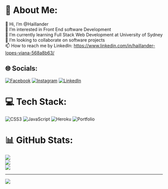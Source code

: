 # 💫 About Me:
👋 Hi, I’m @Haillander<br>👀 I’m interested in Front End software Development<br>🌱 I’m currently learning Full Stack Web Development at University of Sydney<br>💞️ I’m looking to collaborate on software projects<br>📫 How to reach me by Linkedln: https://www.linkedin.com/in/haillander-lopes-viana-568a8b63/<br>


## 🌐 Socials:
[![Facebook](https://img.shields.io/badge/Facebook-%231877F2.svg?logo=Facebook&logoColor=white)](https://facebook.com/https://www.facebook.com/haillandervianna) [![Instagram](https://img.shields.io/badge/Instagram-%23E4405F.svg?logo=Instagram&logoColor=white)](https://instagram.com/https://www.instagram.com/stories/haillanderviana/2980321276277533262/) [![LinkedIn](https://img.shields.io/badge/LinkedIn-%230077B5.svg?logo=linkedin&logoColor=white)](https://linkedin.com/in/https://www.linkedin.com/in/haillander-lopes-viana-568a8b63/) 

# 💻 Tech Stack:
![CSS3](https://img.shields.io/badge/css3-%231572B6.svg?style=for-the-badge&logo=css3&logoColor=white) ![JavaScript](https://img.shields.io/badge/javascript-%23323330.svg?style=for-the-badge&logo=javascript&logoColor=%23F7DF1E) ![Heroku](https://img.shields.io/badge/heroku-%23430098.svg?style=for-the-badge&logo=heroku&logoColor=white) ![Portfolio](https://img.shields.io/badge/Portfolio-%23000000.svg?style=for-the-badge&logo=firefox&logoColor=#FF7139)
# 📊 GitHub Stats:
![](https://github-readme-stats.vercel.app/api?username=Haillander&theme=radical&hide_border=false&include_all_commits=false&count_private=false)<br/>
![](https://github-readme-streak-stats.herokuapp.com/?user=Haillander&theme=radical&hide_border=false)<br/>
![](https://github-readme-stats.vercel.app/api/top-langs/?username=Haillander&theme=radical&hide_border=false&include_all_commits=false&count_private=false&layout=compact)

---
[![](https://visitcount.itsvg.in/api?id=Haillander&icon=0&color=0)](https://visitcount.itsvg.in)

<!-- Proudly created with GPRM ( https://gprm.itsvg.in ) -->
